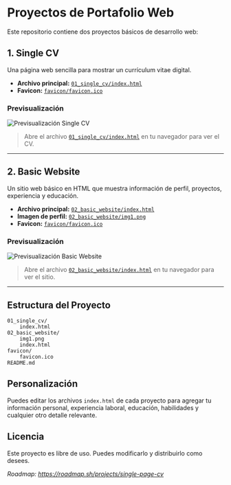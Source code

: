 # Proyectos de Portafolio Web

Este repositorio contiene dos proyectos básicos de desarrollo web:

## 1. Single CV

Una página web sencilla para mostrar un currículum vitae digital.

- **Archivo principal:** [`01_single_cv/index.html`](01_single_cv/index.html)
- **Favicon:** [`favicon/favicon.ico`](favicon/favicon.ico)

### Previsualización

![Previsualización Single CV](https://raw.githubusercontent.com/CJamer06/projects.roapmap.edu/main/01_single_cv/preview.png)

> Abre el archivo [`01_single_cv/index.html`](01_single_cv/index.html) en tu navegador para ver el CV.

---

## 2. Basic Website

Un sitio web básico en HTML que muestra información de perfil, proyectos, experiencia y educación.

- **Archivo principal:** [`02_basic_website/index.html`](02_basic_website/index.html)
- **Imagen de perfil:** [`02_basic_website/img1.png`](02_basic_website/img1.png)
- **Favicon:** [`favicon/favicon.ico`](favicon/favicon.ico)

### Previsualización

![Previsualización Basic Website](https://raw.githubusercontent.com/CJamer06/projects.roapmap.edu/main/02_basic_website/preview.png)

> Abre el archivo [`02_basic_website/index.html`](02_basic_website/index.html) en tu navegador para ver el sitio.

---

## Estructura del Proyecto

```
01_single_cv/
    index.html
02_basic_website/
    img1.png
    index.html
favicon/
    favicon.ico
README.md
```

## Personalización

Puedes editar los archivos `index.html` de cada proyecto para agregar tu información personal, experiencia laboral, educación, habilidades y cualquier otro detalle relevante.

## Licencia

Este proyecto es libre de uso. Puedes modificarlo y distribuirlo como desees.

*Roadmap: https://roadmap.sh/projects/single-page-cv*